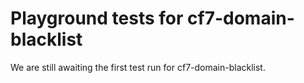 # Playground tests for cf7-domain-blacklist
We are still awaiting the first test run for cf7-domain-blacklist.
